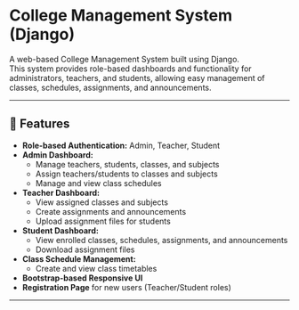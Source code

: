 
# College Management System (Django)

A web-based College Management System built using Django.  
This system provides role-based dashboards and functionality for administrators, teachers, and students, allowing easy management of classes, schedules, assignments, and announcements.

---

## 🎯 Features

- **Role-based Authentication:** Admin, Teacher, Student
- **Admin Dashboard:**  
  - Manage teachers, students, classes, and subjects  
  - Assign teachers/students to classes and subjects  
  - Manage and view class schedules  
- **Teacher Dashboard:**  
  - View assigned classes and subjects  
  - Create assignments and announcements  
  - Upload assignment files for students  
- **Student Dashboard:**  
  - View enrolled classes, schedules, assignments, and announcements  
  - Download assignment files  
- **Class Schedule Management:**  
  - Create and view class timetables  
- **Bootstrap-based Responsive UI**  
- **Registration Page** for new users (Teacher/Student roles)

---
